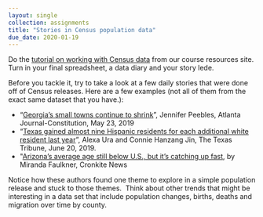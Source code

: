 ```yaml
---
layout: single
collection: assignments
title: "Stories in Census population data"
due_date: 2020-01-19
---
```


Do the [tutorial on working with Census data]({{site.cdocs}}/excel/practice/01-excel-azpop-exercise) from our course resources site. Turn in your final spreadsheet, a data diary and your story lede.

Before you tackle it, try to take a look at a few daily stories that were done off of Census releases. Here are a few examples (not all of them from the exact same dataset that you have.):

* “[Georgia’s small towns continue to shrink](https://www.ajc.com/news/state--regional/georgia-small-towns-continue-shrink-new-census-estimates-show/UtBP7y33fkDXUZqABgq2BM/)”, Jennifer Peebles, Atlanta Journal-Constitution, May 23, 2019
* “[Texas gained almost nine Hispanic residents for each additional white resident last year](https://www.texastribune.org/2019/06/20/texas-hispanic-population-pace-surpass-white-residents/)”, Alexa Ura and Connie Hanzang Jin, The Texas Tribune, June 20, 2019.
* "[Arizona’s average age still below U.S., but it’s catching up fast](https://cronkitenews.azpbs.org/2019/06/21/arizonas-average-age-still-below-u-s-but-its-catching-up-fast/), by Miranda Faulkner, Cronkite News

Notice how these authors found one theme to explore in a simple population release and stuck to those themes.  Think about other trends that might be interesting in a data set that include population changes, births, deaths and migration over time by county.
